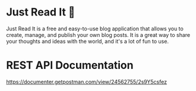 # Just Read It 📖
Just Read It is a free and easy-to-use blog application that allows you to create, manage, and publish your own blog posts. It is a great way to share your thoughts and ideas with the world, and it's a lot of fun to use.


# REST API Documentation

https://documenter.getpostman.com/view/24562755/2s9Y5csfez
